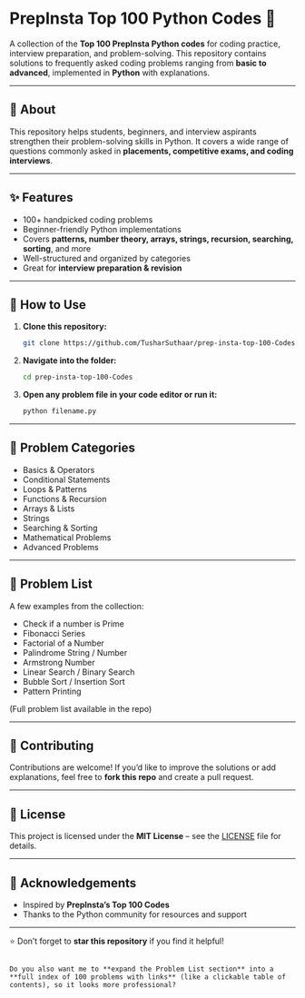 # PrepInsta Top 100 Python Codes 🚀

A collection of the **Top 100 PrepInsta Python codes** for coding practice, interview preparation, and problem-solving. This repository contains solutions to frequently asked coding problems ranging from **basic to advanced**, implemented in **Python** with explanations.

---

## 📌 About
This repository helps students, beginners, and interview aspirants strengthen their problem-solving skills in Python. It covers a wide range of questions commonly asked in **placements, competitive exams, and coding interviews**.

---

## ✨ Features
- 100+ handpicked coding problems
- Beginner-friendly Python implementations
- Covers **patterns, number theory, arrays, strings, recursion, searching, sorting**, and more
- Well-structured and organized by categories
- Great for **interview preparation & revision**

---

## 🚀 How to Use
1. **Clone this repository:**
   ```bash
   git clone https://github.com/TusharSuthaar/prep-insta-top-100-Codes.git
   ```
2. **Navigate into the folder:**
   ```bash
   cd prep-insta-top-100-Codes
   ```
3. **Open any problem file in your code editor or run it:**
   ```bash
   python filename.py
   ```

---

## 📂 Problem Categories
- Basics & Operators
- Conditional Statements
- Loops & Patterns
- Functions & Recursion
- Arrays & Lists
- Strings
- Searching & Sorting
- Mathematical Problems
- Advanced Problems

---

## 📝 Problem List
A few examples from the collection:

- Check if a number is Prime
- Fibonacci Series
- Factorial of a Number
- Palindrome String / Number
- Armstrong Number
- Linear Search / Binary Search
- Bubble Sort / Insertion Sort
- Pattern Printing

(Full problem list available in the repo)

---

## 🤝 Contributing
Contributions are welcome! If you’d like to improve the solutions or add explanations, feel free to **fork this repo** and create a pull request.

---

## 📜 License
This project is licensed under the **MIT License** – see the [LICENSE](LICENSE) file for details.

---

## 🙌 Acknowledgements
- Inspired by **PrepInsta’s Top 100 Codes**
- Thanks to the Python community for resources and support

---

⭐ Don’t forget to **star this repository** if you find it helpful!

```

Do you also want me to **expand the Problem List section** into a **full index of 100 problems with links** (like a clickable table of contents), so it looks more professional?
```
